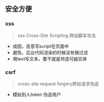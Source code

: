 ## 安全方便
### xss
> xss Cross-Site Scripting 跨站脚本攻击
- 成因，恶意写script在页面中
- 避免，后台代码渲染的时候没有做过滤
- 用text写文本，要不就是帅选可疑实体

### csrf
> cross-site request forgery跨站请求伪造
- 模拟别人token 伪造用户